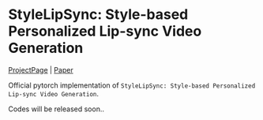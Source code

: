 # StyleLipSync: Style-based Personalized Lip-sync Video Generation

[ProjectPage](https://stylelipsync.github.io) | [Paper](https://stylelipsync.github.io)

Official pytorch implementation of `StyleLipSync: Style-based Personalized Lip-sync Video Generation`.

Codes will be released soon..
